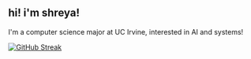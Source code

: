## hi! i'm shreya!
I'm a computer science major at UC Irvine, interested in AI and systems!

[![GitHub Streak](https://streak-stats.demolab.com/?user=sn82978&theme=dark)](https://git.io/streak-stats)
